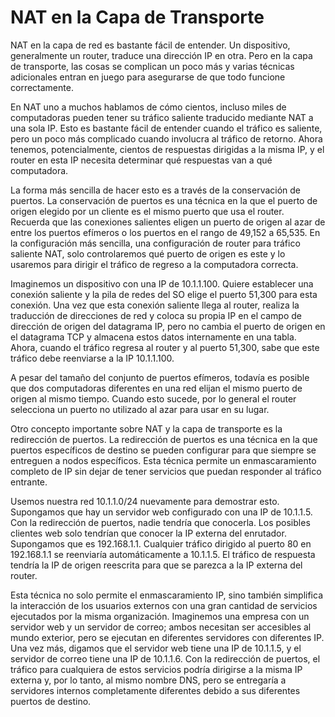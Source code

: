# NAT en la Capa de Transporte

NAT en la capa de red es bastante fácil de entender. Un dispositivo, generalmente un router, traduce una dirección IP en otra. Pero en la capa de transporte, las cosas se complican un poco más y varias técnicas adicionales entran en juego para asegurarse de que todo funcione correctamente.

En NAT uno a muchos hablamos de cómo cientos, incluso miles de computadoras pueden tener su tráfico saliente traducido mediante NAT a una sola IP. Esto es bastante fácil de entender cuando el tráfico es saliente, pero un poco más complicado cuando involucra al tráfico de retorno. Ahora tenemos, potencialmente, cientos de respuestas dirigidas a la misma IP, y el router en esta IP necesita determinar qué respuestas van a qué computadora.

La forma más sencilla de hacer esto es a través de la conservación de puertos. La conservación de puertos es una técnica en la que el puerto de origen elegido por un cliente es el mismo puerto que usa el router. Recuerda que las conexiones salientes eligen un puerto de origen al azar de entre los puertos efímeros o los puertos en el rango de 49,152 a 65,535. En la configuración más sencilla, una configuración de router para tráfico saliente NAT, solo controlaremos qué puerto de origen es este y lo usaremos para dirigir el tráfico de regreso a la computadora correcta.

Imaginemos un dispositivo con una IP de 10.1.1.100. Quiere establecer una conexión saliente y la pila de redes del SO elige el puerto 51,300 para esta conexión. Una vez que esta conexión saliente llega al router, realiza la traducción de direcciones de red y coloca su propia IP en el campo de dirección de origen del datagrama IP, pero no cambia el puerto de origen en el datagrama TCP y almacena estos datos internamente en una tabla. Ahora, cuando el tráfico regresa al router y al puerto 51,300, sabe que este tráfico debe reenviarse a la IP 10.1.1.100.

A pesar del tamaño del conjunto de puertos efímeros, todavía es posible que dos computadoras diferentes en una red elijan el mismo puerto de origen al mismo tiempo. Cuando esto sucede, por lo general el router selecciona un puerto no utilizado al azar para usar en su lugar.

Otro concepto importante sobre NAT y la capa de transporte es la redirección de puertos. La redirección de puertos es una técnica en la que puertos específicos de destino se pueden configurar para que siempre se entreguen a nodos específicos. Esta técnica permite un enmascaramiento completo de IP sin dejar de tener servicios que puedan responder al tráfico entrante.

Usemos nuestra red 10.1.1.0/24 nuevamente para demostrar esto. Supongamos que hay un servidor web configurado con una IP de 10.1.1.5. Con la redirección de puertos, nadie tendría que conocerla. Los posibles clientes web solo tendrían que conocer la IP externa del enrutador. Supongamos que es 192.168.1.1. Cualquier tráfico dirigido al puerto 80 en 192.168.1.1 se reenviaría automáticamente a 10.1.1.5. El tráfico de respuesta tendría la IP de origen reescrita para que se parezca a la IP externa del router.

Esta técnica no solo permite el enmascaramiento IP, sino también simplifica la interacción de los usuarios externos con una gran cantidad de servicios ejecutados por la misma organización. Imaginemos una empresa con un servidor web y un servidor de correo; ambos necesitan ser accesibles al mundo exterior, pero se ejecutan en diferentes servidores con diferentes IP. Una vez más, digamos que el servidor web tiene una IP de 10.1.1.5, y el servidor de correo tiene una IP de 10.1.1.6. Con la redirección de puertos, el tráfico para cualquiera de estos servicios podría dirigirse a la misma IP externa y, por lo tanto, al mismo nombre DNS, pero se entregaría a servidores internos completamente diferentes debido a sus diferentes puertos de destino.
